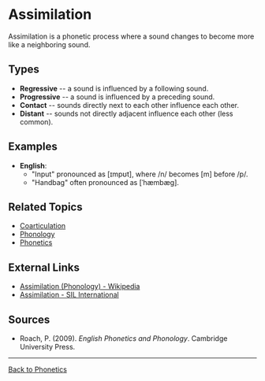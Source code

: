 # Assimilation

Assimilation is a phonetic process where a sound changes to become more like a neighboring sound.

## Types

- **Regressive** -- а sound is influenced by a following sound.
- **Progressive** -- а sound is influenced by a preceding sound.
- **Contact** -- sounds directly next to each other influence each other.
- **Distant** -- sounds not directly adjacent influence each other (less common).

## Examples

- **English**:
  - "Input" pronounced as [ɪmpʊt], where /n/ becomes [m] before /p/.
  - "Handbag" often pronounced as [ˈhæmbæɡ].

## Related Topics

- [Coarticulation](Coarticulation.md)
- [Phonology](../Phonology/Phonology.md)
- [Phonetics](../Core/Phonetics.md)

## External Links

- [Assimilation (Phonology) - Wikipedia](https://en.wikipedia.org/wiki/Assimilation_(phonology))
- [Assimilation - SIL International](https://glossary.sil.org/term/assimilation)

## Sources

- Roach, P. (2009). *English Phonetics and Phonology*. Cambridge University Press.

---

[Back to Phonetics](../README.md)

